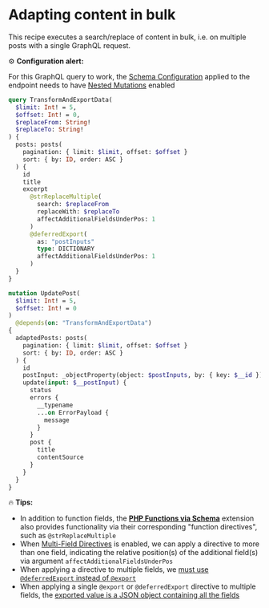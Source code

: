 # Adapting content in bulk

This recipe executes a search/replace of content in bulk, i.e. on multiple posts with a single GraphQL request.

<div class="doc-config-highlight" markdown=1>

⚙️ **Configuration alert:**

For this GraphQL query to work, the [Schema Configuration](https://gatographql.com/guides/use/creating-a-schema-configuration/) applied to the endpoint needs to have  [Nested Mutations](https://gatographql.com/guides/schema/using-nested-mutations/) enabled

</div>

```graphql
query TransformAndExportData(
  $limit: Int! = 5,
  $offset: Int! = 0,
  $replaceFrom: String!
  $replaceTo: String!
) {
  posts: posts(
    pagination: { limit: $limit, offset: $offset }
    sort: { by: ID, order: ASC }
  ) {
    id
    title
    excerpt
      @strReplaceMultiple(
        search: $replaceFrom
        replaceWith: $replaceTo
        affectAdditionalFieldsUnderPos: 1
      )
      @deferredExport(
        as: "postInputs"
        type: DICTIONARY
        affectAdditionalFieldsUnderPos: 1
      )
  }
}

mutation UpdatePost(
  $limit: Int! = 5,
  $offset: Int! = 0
)
  @depends(on: "TransformAndExportData")
{
  adaptedPosts: posts(
    pagination: { limit: $limit, offset: $offset }
    sort: { by: ID, order: ASC }
  ) {
    id
    postInput: _objectProperty(object: $postInputs, by: { key: $__id })
    update(input: $__postInput) {
      status
      errors {
        __typename
        ...on ErrorPayload {
          message
        }
      }
      post {
        title
        contentSource
      }
    }
  }
}
```

<div class="doc-highlight" markdown=1>

🔥 **Tips:**

- In addition to function fields, the [**PHP Functions via Schema**](https://gatographql.com/extensions/php-functions-via-schema/) extension also provides functionality via their corresponding "function directives", such as `@strReplaceMultiple`
- When [Multi-Field Directives](https://gatographql.com/guides/special-features/multifield-directives/) is enabled, we can apply a directive to more than one field, indicating the relative position(s) of the additional field(s) via argument `affectAdditionalFieldsUnderPos`
- When applying a directive to multiple fields, we [must use `@deferredExport` instead of `@export`](http://localhost:8080/guides/schema/executing-multiple-queries-concurrently/#heading-multi-field-directives)
- When applying a single `@export` or `@deferredExport` directive to multiple fields, the [exported value is a JSON object containing all the fields](http://localhost:8080/guides/schema/executing-multiple-queries-concurrently/#heading-dictionary-type-/-multi-field)

</div>
